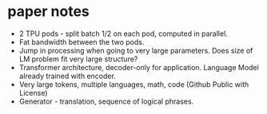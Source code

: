 # paper notes  

 * 2 TPU pods - split batch 1/2 on each pod, computed in parallel.  
 * Fat bandwidth between the two pods.  
 * Jump in processing when going to very large parameters. Does size of LM problem fit very large structure?  
 * Transformer architecture, decoder-only for application. Language Model already trained with encoder.  
 * Very large tokens, multiple languages, math, code (Github Public with License)  
 * Generator - translation, sequence of logical phrases.  
